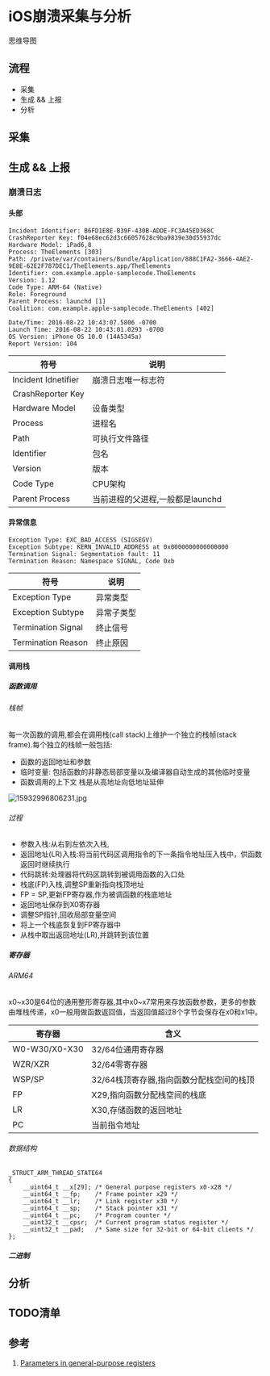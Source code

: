 # iOS崩溃采集与分析



思维导图



## 流程

* 采集
* 生成 && 上报
* 分析



## 采集





## 生成 && 上报



### 崩溃日志



#### 头部

```
Incident Identifier: B6FD1E8E-B39F-430B-ADDE-FC3A45ED368C
CrashReporter Key: f04e68ec62d3c66057628c9ba9839e30d55937dc
Hardware Model: iPad6,8
Process: TheElements [303]
Path: /private/var/containers/Bundle/Application/888C1FA2-3666-4AE2-9E8E-62E2F787DEC1/TheElements.app/TheElements
Identifier: com.example.apple-samplecode.TheElements
Version: 1.12
Code Type: ARM-64 (Native)
Role: Foreground
Parent Process: launchd [1]
Coalition: com.example.apple-samplecode.TheElements [402]
 
Date/Time: 2016-08-22 10:43:07.5806 -0700
Launch Time: 2016-08-22 10:43:01.0293 -0700
OS Version: iPhone OS 10.0 (14A5345a)
Report Version: 104
```



| 符号                | 说明                             |
| ------------------- | -------------------------------- |
| Incident Idnetifier | 崩溃日志唯一标志符               |
| CrashReporter Key   |                                  |
| Hardware Model      | 设备类型                         |
| Process             | 进程名                           |
| Path                | 可执行文件路径                   |
| Identifier          | 包名                             |
| Version             | 版本                             |
| Code Type           | CPU架构                          |
| Parent Process      | 当前进程的父进程,一般都是launchd |



#### 异常信息

```
Exception Type: EXC_BAD_ACCESS (SIGSEGV)
Exception Subtype: KERN_INVALID_ADDRESS at 0x0000000000000000
Termination Signal: Segmentation fault: 11
Termination Reason: Namespace SIGNAL, Code 0xb
```



| 符号               | 说明       |
| ------------------ | ---------- |
| Exception Type     | 异常类型   |
| Exception Subtype  | 异常子类型 |
| Termination Signal | 终止信号   |
| Termination Reason | 终止原因   |





#### 调用栈



##### 函数调用

###### 栈帧

每一次函数的调用,都会在调用栈(call stack)上维护一个独立的栈帧(stack frame).每个独立的栈帧一般包括:

* 函数的返回地址和参数
* 临时变量: 包括函数的非静态局部变量以及编译器自动生成的其他临时变量
* 函数调用的上下文 栈是从高地址向低地址延伸



![15932996806231.jpg](https://i.loli.net/2020/06/28/f57E6oSgrFw3UAQ.jpg)



###### 过程

* 参数入栈:从右到左依次入栈,
* 返回地址(LR)入栈:将当前代码区调用指令的下一条指令地址压入栈中，供函数返回时继续执行
* 代码跳转:处理器将代码区跳转到被调用函数的入口处
* 栈底(FP)入栈,调整SP重新指向栈顶地址
* FP = SP,更新FP寄存器,作为被调函数的栈底地址
* 返回地址保存到X0寄存器
* 调整SP指针,回收局部变量空间
* 将上一个栈底恢复到FP寄存器中
* 从栈中取出返回地址(LR),并跳转到该位置



##### 寄存器

###### ARM64

x0~x30是64位的通用整形寄存器,其中x0~x7常用来存放函数参数，更多的参数由堆栈传递，x0一般用做函数返回值，当返回值超过8个字节会保存在x0和x1中。

| 寄存器        | 含义                                     |
| ------------- | ---------------------------------------- |
| W0-W30/X0-X30 | 32/64位通用寄存器                        |
| WZR/XZR       | 32/64零寄存器                            |
| WSP/SP        | 32/64栈顶寄存器,指向函数分配栈空间的栈顶 |
| FP            | X29,指向函数分配栈空间的栈底             |
| LR            | X30,存储函数的返回地址                   |
| PC            | 当前指令地址                             |



###### 数据结构

```objc
_STRUCT_ARM_THREAD_STATE64
{
	__uint64_t __x[29]; /* General purpose registers x0-x28 */
	__uint64_t __fp;    /* Frame pointer x29 */
	__uint64_t __lr;    /* Link register x30 */
	__uint64_t __sp;    /* Stack pointer x31 */
	__uint64_t __pc;    /* Program counter */
	__uint32_t __cpsr;  /* Current program status register */
	__uint32_t __pad;   /* Same size for 32-bit or 64-bit clients */
};
```



##### 二进制





## 分析



## TODO清单



## 参考

1. [Parameters in general-purpose registers](https://developer.arm.com/docs/den0024/latest/the-abi-for-arm-64-bit-architecture/register-use-in-the-aarch64-procedure-call-standard/parameters-in-general-purpose-registers)